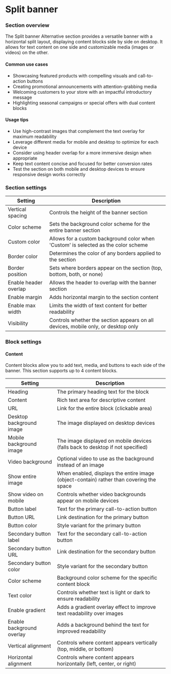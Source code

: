 # Split banner

### Section overview

The Split banner Alternative section provides a versatile banner with a horizontal split layout, displaying content blocks side by side on desktop. It allows for text content on one side and customizable media (images or videos) on the other.

#### Common use cases

* Showcasing featured products with compelling visuals and call-to-action buttons
* Creating promotional announcements with attention-grabbing media
* Welcoming customers to your store with an impactful introductory message
* Highlighting seasonal campaigns or special offers with dual content blocks

#### Usage tips

* Use high-contrast images that complement the text overlay for maximum readability
* Leverage different media for mobile and desktop to optimize for each device
* Consider using header overlap for a more immersive design when appropriate
* Keep text content concise and focused for better conversion rates
* Test the section on both mobile and desktop devices to ensure responsive design works correctly

### Section settings

| Setting               | Description                                                                        |
| --------------------- | ---------------------------------------------------------------------------------- |
| Vertical spacing      | Controls the height of the banner section                                          |
| Color scheme          | Sets the background color scheme for the entire banner section                     |
| Custom color          | Allows for a custom background color when 'Custom' is selected as the color scheme |
| Border color          | Determines the color of any borders applied to the section                         |
| Border position       | Sets where borders appear on the section (top, bottom, both, or none)              |
| Enable header overlap | Allows the header to overlap with the banner section                               |
| Enable margin         | Adds horizontal margin to the section content                                      |
| Enable max width      | Limits the width of text content for better readability                            |
| Visibility            | Controls whether the section appears on all devices, mobile only, or desktop only  |

### Block settings

#### Content

Content blocks allow you to add text, media, and buttons to each side of the banner. This section supports up to 4 content blocks.

| Setting                   | Description                                                                             |
| ------------------------- | --------------------------------------------------------------------------------------- |
| Heading                   | The primary heading text for the block                                                  |
| Content                   | Rich text area for descriptive content                                                  |
| URL                       | Link for the entire block (clickable area)                                              |
| Desktop background image  | The image displayed on desktop devices                                                  |
| Mobile background image   | The image displayed on mobile devices (falls back to desktop if not specified)          |
| Video background          | Optional video to use as the background instead of an image                             |
| Show entire image         | When enabled, displays the entire image (object-contain) rather than covering the space |
| Show video on mobile      | Controls whether video backgrounds appear on mobile devices                             |
| Button label              | Text for the primary call-to-action button                                              |
| Button URL                | Link destination for the primary button                                                 |
| Button color              | Style variant for the primary button                                                    |
| Secondary button label    | Text for the secondary call-to-action button                                            |
| Secondary button URL      | Link destination for the secondary button                                               |
| Secondary button color    | Style variant for the secondary button                                                  |
| Color scheme              | Background color scheme for the specific content block                                  |
| Text color                | Controls whether text is light or dark to ensure readability                            |
| Enable gradient           | Adds a gradient overlay effect to improve text readability over images                  |
| Enable background overlay | Adds a background behind the text for improved readability                              |
| Vertical alignment        | Controls where content appears vertically (top, middle, or bottom)                      |
| Horizontal alignment      | Controls where content appears horizontally (left, center, or right)                    |

